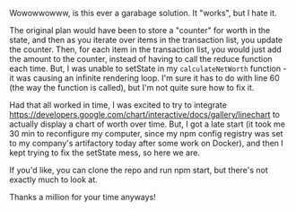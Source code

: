 Wowowwowww, is this ever a garabage solution. It "works", but I hate it.

The original plan would have been to store a "counter" for worth in the state, and then as you iterate over items in the transaction list, you update the counter. Then, for each item in the transaction list, you would just add the amount to the counter, instead of having to call the reduce function each time. But, I was unable to setState in my `calculateNetWorth` function - it was causing an infinite rendering loop. I'm sure it has to do with line 60 (the way the function is called), but I'm not quite sure how to fix it.

Had that all worked in time, I was excited to try to integrate https://developers.google.com/chart/interactive/docs/gallery/linechart to actually display a chart of worth over time. But, I got a late start (it took me 30 min to reconfigure my computer, since my npm config registry was set to my company's artifactory today after some work on Docker), and then I kept trying to fix the setState mess, so here we are.

If you'd like, you can clone the repo and run npm start, but there's not exactly much to look at.

Thanks a million for your time anyways!
